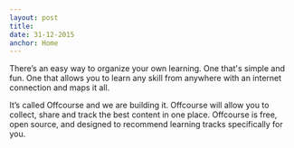 ```yaml
---
layout: post
title: 
date: 31-12-2015
anchor: Home
---
```

<div class="emphasis">There’s an easy way to organize your own learning. One that's simple and fun. One that allows you to learn any skill from anywhere with an internet connection and maps it all.</div>

It’s called Offcourse and we are building it. Offcourse will allow you to collect, share and track the best content in one place. Offcourse is free, open source, and designed to recommend learning tracks specifically for you. 
